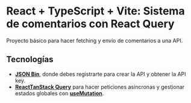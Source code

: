 # React + TypeScript + Vite: Sistema de comentarios con React Query

Proyecto básico para hacer fetching y envío de comentarios a una API.

## Tecnologías

- [**JSON Bin**](https://jsonbin.io), donde debes registrarte para crear la API y obtener la API key.
- [**ReactTanStack Query**](https://tanstack.com/query/v5/docs/framework/react/reference/useQuery) para hacer peticiones asíncronas y gestionar estados globales con [**useMutation**](https://tanstack.com/query/v5/docs/framework/react/reference/useMutation).
